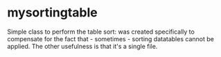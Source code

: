# mysortingtable
Simple class to perform the table sort: was created specifically to compensate for the fact that - sometimes - sorting datatables cannot be applied. The other usefulness is that it's a single file.
